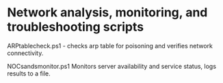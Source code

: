 # Network analysis, monitoring, and troubleshooting scripts

ARPtablecheck.ps1 - checks arp table for poisoning and verifies network connectivity.

NOCsandsmonitor.ps1  Monitors server availability and service status, logs results to a file.

